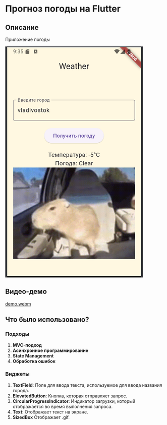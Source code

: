 # Прогноз погоды на Flutter

## Описание

Приложение погоды

![Иллюстрация к проекту](https://github.com/KaterinaVat/flutter_course_2024/blob/master/practice_3/1.png)

## Видео-демо

[demo.webm](https://github.com/KaterinaVat/flutter_course_2024/blob/master/practice_3/practice_3_bdedf803-0092-4338-9b64-e0297245a321.mp4)

## Что было использовано?

### Подходы
1. **MVC-подход**
1. **Асинхронное программирование**
2. **State Management**
3. **Обработка ошибок**

### Виджеты

1. **TextField**: Поле для ввода текста, используемое для ввода названия города.
2. **ElevatedButton**: Кнопка, которая отправляет запрос.
3. **CircularProgressIndicator**: Индикатор загрузки, который отображается во время выполнения запроса.
5. **Text**: Отображает текст на экране.
6. **SizedBox** Отображает .gif.

